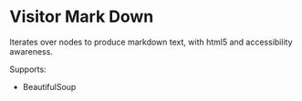 # Visitor Mark Down

Iterates over nodes to produce markdown text, with html5 and accessibility awareness.

Supports:

* BeautifulSoup

